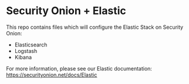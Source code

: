 # Security Onion + Elastic
This repo contains files which will configure the Elastic Stack on Security Onion:
* Elasticsearch
* Logstash
* Kibana

For more information, please see our Elastic documentation:
https://securityonion.net/docs/Elastic
